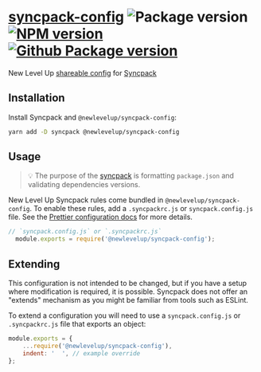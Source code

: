 # [syncpack-config](https://github.com/newlevelup/config/tree/develop/packages/syncpack-config) ![Package version](https://img.shields.io/github/package-json/v/newlevelup/config?filename=packages%2Fsyncpack-config%2Fpackage.json&label=%20&color=0080FF) [![NPM version](https://img.shields.io/npm/v/@newlevelup/syncpack-config?label=&logo=npm&color=CB0001)](https://www.npmjs.com/package/@newlevelup/syncpack-config) [![Github Package version](https://img.shields.io/npm/v/@newlevelup/syncpack-config?label=&logo=github&color=24292f)](https://github.com/newlevelup/config/pkgs/npm/syncpack-config)

New Level Up [shareable config](https://github.com/JamieMason/syncpack#-configuration-file) for [Syncpack](https://github.com/JamieMason/syncpack)

## Installation

Install Syncpack and `@newlevelup/syncpack-config`:

```sh
yarn add -D syncpack @newlevelup/syncpack-config
```

## Usage

> 💡 The purpose of the [syncpack](https://www.npmjs.com/package/syncpack) is formatting `package.json` and validating dependencies versions.

New Level Up Syncpack rules come bundled in `@newlevelup/syncpack-config`. To enable these rules, add a `.syncpackrc.js` or `syncpack.config.js` file. See the [Prettier configuration docs](https://github.com/JamieMason/syncpack#-configuration-file) for more details.

```javascript
// `syncpack.config.js` or `.syncpackrc.js`
  module.exports = require('@newlevelup/syncpack-config');
```

## Extending

This configuration is not intended to be changed, but if you have a setup where modification is required, it is possible. Syncpack does not offer an "extends" mechanism as you might be familiar from tools such as ESLint.

To extend a configuration you will need to use a `syncpack.config.js` or `.syncpackrc.js` file that exports an object:

```javascript
module.exports = {
    ...require('@newlevelup/syncpack-config'),
    indent: '  ', // example override
};
```
